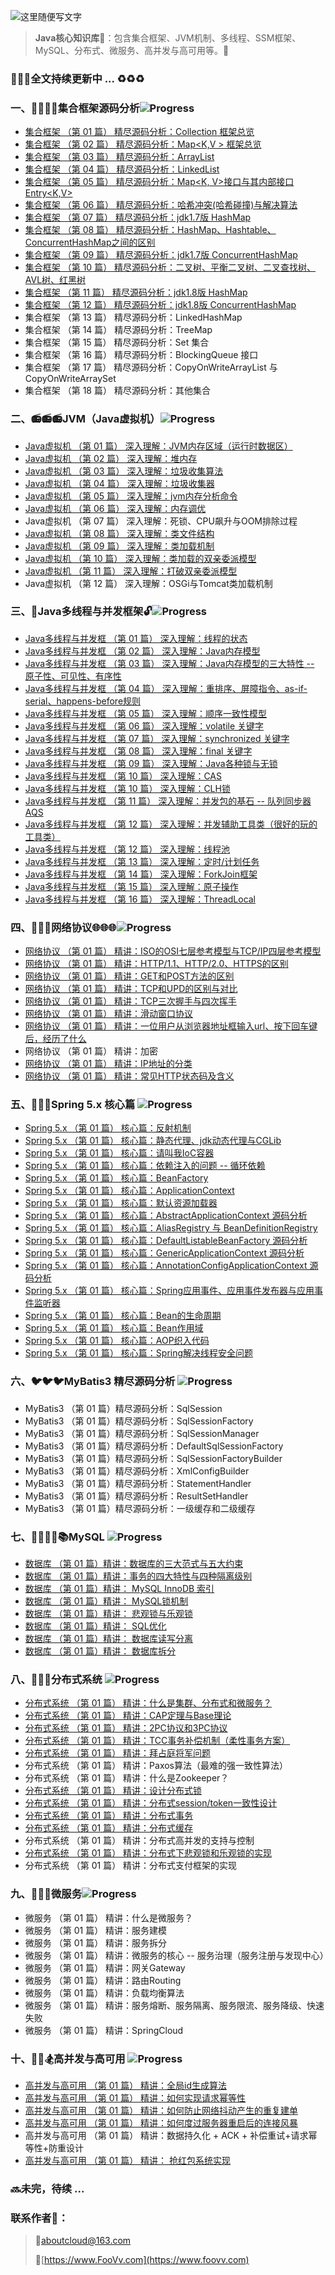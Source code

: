 ![这里随便写文字](http://pgq1yfr0p.bkt.clouddn.com/image/logo/1001.jpg)

> **Java核心知识库**:school_satchel:：包含集合框架、JVM机制、多线程、SSM框架、MySQL、分布式、微服务、高并发与高可用等。:bookmark:

### :lollipop::lollipop::lollipop:全文持续更新中 ... :recycle::recycle::recycle:

### 一、:bullettrain_side::railway_car::railway_car::railway_car:集合框架源码分析![Progress](http://progressed.io/bar/61)
* [集合框架 （第 01 篇） 精尽源码分析：Collection<E> 框架总览](https://github.com/about-cloud/JavaCore/blob/master/resource/markdown/collection/JavaCollections.md)
* [集合框架 （第 02 篇） 精尽源码分析：Map<K,V > 框架总览](https://github.com/about-cloud/JavaCore/blob/master/resource/markdown/collection/JavaMaps.md)
* [集合框架 （第 03 篇） 精尽源码分析：ArrayList](https://github.com/about-cloud/JavaCore/blob/master/resource/markdown/collection/ArrayList.md)
* [集合框架 （第 04 篇） 精尽源码分析：LinkedList](https://github.com/about-cloud/JavaCore/blob/master/resource/markdown/collection/LinkedList.md)
* [集合框架 （第 05 篇） 精尽源码分析：Map<K, V>接口与其内部接口Entry<K,V>](https://github.com/about-cloud/JavaCore/blob/master/resource/markdown/collection/Map.Entry1.7v.md)
* [集合框架 （第 06 篇） 精尽源码分析：哈希冲突(哈希碰撞)与解决算法](https://github.com/about-cloud/JavaCore/blob/master/resource/markdown/collection/HashConflictsAndResolve.md)
* [集合框架 （第 07 篇） 精尽源码分析：jdk1.7版 HashMap](https://github.com/about-cloud/JavaCore/blob/master/resource/markdown/collection/HashMap1.7v.md)
* [集合框架 （第 08 篇） 精尽源码分析：HashMap、Hashtable、ConcurrentHashMap之间的区别](https://github.com/about-cloud/JavaCore/blob/master/resource/markdown/collection/HashMapHashtableConcurrentHashMap.md)
* [集合框架 （第 09 篇） 精尽源码分析：jdk1.7版 ConcurrentHashMap](https://github.com/about-cloud/JavaCore/blob/master/resource/markdown/collection/ConcurrentHashMap1.7v.md)
* [集合框架 （第 10 篇） 精尽源码分析：二叉树、平衡二叉树、二叉查找树、AVL树、红黑树](https://github.com/about-cloud/JavaCore/blob/master/resource/markdown/collection/BinaryTrees.md)
* [集合框架 （第 11 篇） 精尽源码分析：jdk1.8版 HashMap](https://github.com/about-cloud/JavaCore/blob/master/resource/markdown/collection/HashMap1.8v.md)
* [集合框架 （第 12 篇） 精尽源码分析：jdk1.8版 ConcurrentHashMap](ttps://github.com/about-cloud/JavaCore/blob/master/resource/markdown/collection/ConcurrentHashMap1.8v.md)
* 集合框架 （第 13 篇） 精尽源码分析：LinkedHashMap
* 集合框架 （第 14 篇） 精尽源码分析：TreeMap
* 集合框架 （第 15 篇） 精尽源码分析：Set<E> 集合
* 集合框架 （第 16 篇） 精尽源码分析：BlockingQueue 接口
* 集合框架 （第 17 篇） 精尽源码分析：CopyOnWriteArrayList 与 CopyOnWriteArraySet
* 集合框架 （第 18 篇） 精尽源码分析：其他集合


### 二、:radio::radio::radio:JVM（Java虚拟机）![Progress](http://progressed.io/bar/41)
* [Java虚拟机 （第 01 篇） 深入理解：JVM内存区域（运行时数据区）]()
* [Java虚拟机 （第 02 篇） 深入理解：堆内存]()
* [Java虚拟机 （第 03 篇） 深入理解：垃圾收集算法]()
* [Java虚拟机 （第 04 篇） 深入理解：垃圾收集器]()
* [Java虚拟机 （第 05 篇） 深入理解：jvm内存分析命令]()
* [Java虚拟机 （第 06 篇） 深入理解：内存调优]()
* Java虚拟机 （第 07 篇） 深入理解：死锁、CPU飙升与OOM排除过程
* [Java虚拟机 （第 08 篇） 深入理解：类文件结构]()
* [Java虚拟机 （第 09 篇） 深入理解：类加载机制]()
* [Java虚拟机 （第 10 篇） 深入理解：类加载的双亲委派模型]()
* [Java虚拟机 （第 11 篇） 深入理解：打破双亲委派模型]()
* Java虚拟机 （第 12 篇） 深入理解：OSGi与Tomcat类加载机制


### 三、:closed_lock_with_key:Java多线程与并发框架:unlock:![Progress](http://progressed.io/bar/35)   
* [Java多线程与并发框 （第 01 篇） 深入理解：线程的状态]()
* [Java多线程与并发框 （第 02 篇） 深入理解：Java内存模型]()
* [Java多线程与并发框 （第 03 篇） 深入理解：Java内存模型的三大特性 -- 原子性、可见性、有序性]()
* [Java多线程与并发框 （第 04 篇） 深入理解：重排序、屏障指令、as-if-serial、happens-before规则]()
* [Java多线程与并发框 （第 05 篇） 深入理解：顺序一致性模型]()
* [Java多线程与并发框 （第 06 篇） 深入理解：volatile 关键字]()
* [Java多线程与并发框 （第 07 篇） 深入理解：synchronized 关键字]()
* [Java多线程与并发框 （第 08 篇） 深入理解：final 关键字]()
* [Java多线程与并发框 （第 09 篇） 深入理解：Java各种锁与无锁]()
* [Java多线程与并发框 （第 10 篇） 深入理解：CAS]()
* [Java多线程与并发框 （第 10 篇） 深入理解：CLH锁]()
* [Java多线程与并发框 （第 11 篇） 深入理解：并发包的基石 -- 队列同步器 AQS]()
* [Java多线程与并发框 （第 12 篇） 深入理解：并发辅助工具类（很好的玩的工具类）]()
* [Java多线程与并发框 （第 12 篇） 深入理解：线程池]()
* [Java多线程与并发框 （第 13 篇） 深入理解：定时/计划任务]()
* [Java多线程与并发框 （第 14 篇） 深入理解：ForkJoin框架]()
* [Java多线程与并发框 （第 15 篇） 深入理解：原子操作]()
* [Java多线程与并发框 （第 16 篇） 深入理解：ThreadLocal]()


### 四、:satellite::satellite::satellite:网络协议:globe_with_meridians::globe_with_meridians::globe_with_meridians:![Progress](http://progressed.io/bar/0)
* [网络协议 （第 01 篇） 精讲：ISO的OSI七层参考模型与TCP/IP四层参考模型]()
* [网络协议 （第 01 篇） 精讲：HTTP/1.1、HTTP/2.0、HTTPS的区别]()
* [网络协议 （第 01 篇） 精讲：GET和POST方法的区别]()
* [网络协议 （第 01 篇） 精讲：TCP和UPD的区别与对比]()
* [网络协议 （第 01 篇） 精讲：TCP三次握手与四次挥手]()
* [网络协议 （第 01 篇） 精讲：滑动窗口协议]()
* [网络协议 （第 01 篇） 精讲：一位用户从浏览器地址框输入url、按下回车键后，经历了什么]()
* 网络协议 （第 01 篇） 精讲：加密
* [网络协议 （第 01 篇） 精讲：IP地址的分类]()
* [网络协议 （第 01 篇） 精讲：常见HTTP状态码及含义]()


### 五、:leaves::four_leaf_clover::fountain:Spring 5.x 核心篇 ![Progress](http://progressed.io/bar/0)
* [Spring 5.x （第 01 篇） 核心篇：反射机制]()
* [Spring 5.x （第 01 篇） 核心篇：静态代理、jdk动态代理与CGLib]()
* [Spring 5.x （第 01 篇） 核心篇：请叫我IoC容器]()
* [Spring 5.x （第 01 篇） 核心篇：依赖注入的问题 -- 循环依赖]()
* [Spring 5.x （第 01 篇） 核心篇：BeanFactory]()
* [Spring 5.x （第 01 篇） 核心篇：ApplicationContext]()
* [Spring 5.x （第 01 篇） 核心篇：默认资源加载器]()
* [Spring 5.x （第 01 篇） 核心篇：AbstractApplicationContext 源码分析]()
* [Spring 5.x （第 01 篇） 核心篇：AliasRegistry 与 BeanDefinitionRegistry]()
* [Spring 5.x （第 01 篇） 核心篇：DefaultListableBeanFactory 源码分析]()
* [Spring 5.x （第 01 篇） 核心篇：GenericApplicationContext 源码分析]()
* [Spring 5.x （第 01 篇） 核心篇：AnnotationConfigApplicationContext 源码分析]()
* [Spring 5.x （第 01 篇） 核心篇：Spring应用事件、应用事件发布器与应用事件监听器]()
* [Spring 5.x （第 01 篇） 核心篇：Bean的生命周期]()
* [Spring 5.x （第 01 篇） 核心篇：Bean作用域]()
* [Spring 5.x （第 01 篇） 核心篇：AOP织入代码]()
* [Spring 5.x （第 01 篇） 核心篇：Spring解决线程安全问题]()


### 六、:bird::bird::bird:MyBatis3 精尽源码分析 ![Progress](http://progressed.io/bar/0)
* MyBatis3 （第 01 篇）精尽源码分析：SqlSession
* MyBatis3 （第 01 篇）精尽源码分析：SqlSessionFactory
* MyBatis3 （第 01 篇）精尽源码分析：SqlSessionManager
* MyBatis3 （第 01 篇）精尽源码分析：DefaultSqlSessionFactory
* MyBatis3 （第 01 篇）精尽源码分析：SqlSessionFactoryBuilder
* MyBatis3 （第 01 篇）精尽源码分析：XmlConfigBuilder
* MyBatis3 （第 01 篇）精尽源码分析：StatementHandler
* MyBatis3 （第 01 篇）精尽源码分析：ResultSetHandler
* MyBatis3 （第 01 篇）精尽源码分析：一级缓存和二级缓存


### 七、:closed_book::green_book::blue_book::notebook_with_decorative_cover::books:MySQL ![Progress](http://progressed.io/bar/0)
* [数据库 （第 01 篇）精讲：数据库的三大范式与五大约束]()
* [数据库 （第 01 篇）精讲：事务的四大特性与四种隔离级别]()
* [数据库 （第 01 篇）精讲： MySQL InnoDB 索引]()
* [数据库 （第 01 篇）精讲： MySQL锁机制]()
* [数据库 （第 01 篇）精讲： 悲观锁与乐观锁]()
* [数据库 （第 01 篇）精讲： SQL优化]()
* [数据库 （第 01 篇）精讲： 数据库读写分离]()
* [数据库 （第 01 篇）精讲： 数据库拆分]()


### 八、:telescope::tokyo_tower::satellite:分布式系统 ![Progress](http://progressed.io/bar/0)
* [分布式系统 （第 01 篇） 精讲：什么是集群、分布式和微服务？]()
* [分布式系统 （第 01 篇） 精讲：CAP定理与Base理论]()
* [分布式系统 （第 01 篇） 精讲：2PC协议和3PC协议]()
* [分布式系统 （第 01 篇） 精讲：TCC事务补偿机制（柔性事务方案）]()
* [分布式系统 （第 01 篇） 精讲：拜占庭将军问题]()
* 分布式系统 （第 01 篇） 精讲：Paxos算法（最难的强一致性算法）
* 分布式系统 （第 01 篇） 精讲：什么是Zookeeper？
* [分布式系统 （第 01 篇） 精讲：设计分布式锁]()
* [分布式系统 （第 01 篇） 精讲：分布式session/token一致性设计]()
* [分布式系统 （第 01 篇） 精讲：分布式事务]()
* [分布式系统 （第 01 篇） 精讲：分布式缓存]()
* 分布式系统 （第 01 篇） 精讲：分布式高并发的支持与控制
* [分布式系统 （第 01 篇） 精讲：分布式下悲观锁和乐观锁的实现]()
* 分布式系统 （第 01 篇） 精讲：分布式支付框架的实现


### 九、:microscope::microscope::microscope:微服务![Progress](http://progressed.io/bar/0)
* 微服务 （第 01 篇） 精讲：什么是微服务？
* 微服务 （第 01 篇） 精讲：服务建模
* 微服务 （第 01 篇） 精讲：服务拆分
* 微服务 （第 01 篇） 精讲：微服务的核心 -- 服务治理（服务注册与发现中心）
* 微服务 （第 01 篇） 精讲：网关Gateway
* 微服务 （第 01 篇） 精讲：路由Routing
* 微服务 （第 01 篇） 精讲：负载均衡算法
* 微服务 （第 01 篇） 精讲：服务熔断、服务隔离、服务限流、服务降级、快速失败
* 微服务 （第 01 篇） 精讲：SpringCloud


### 十、:bicyclist::horse_racing::snowboarder:高并发与高可用 ![Progress](http://progressed.io/bar/0)
* [高并发与高可用 （第 01 篇） 精讲：全局id生成算法]()
* [高并发与高可用 （第 01 篇） 精讲：如何实现请求幂等性]()
* [高并发与高可用 （第 01 篇） 精讲：如何防止网络抖动产生的重复建单]()
* [高并发与高可用 （第 01 篇） 精讲：如何度过服务器重启后的连接风暴]()
* 高并发与高可用 （第 01 篇） 精讲：数据持久化 + ACK + 补偿重试+请求幂等性+防重设计
* [高并发与高可用 （第 01 篇） 精讲： 抢红包系统实现]()

### :soon:未完，待续  ...

### 联系作者:flags:：

> :postbox:aboutcloud@163.com
>
> :dizzy:[https://www.FooVv.com](https://www.foovv.com)